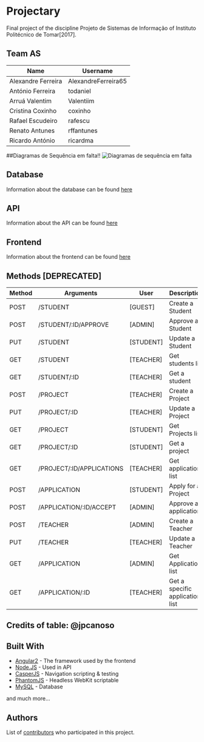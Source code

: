 # Projectary

Final project of the discipline Projeto de Sistemas de Informação of Instituto Politécnico de Tomar[2017].

## Team AS

| Name | Username |
| --- | --- |
| Alexandre Ferreira | AlexandreFerreira65 |
| António Ferreira | todaniel |
| Arruá Valentim | Valentiim |
| Cristina Coxinho | coxinho |
| Rafael Escudeiro | rafescu |
| Renato Antunes | rffantunes |
| Ricardo António | ricardma |

##Diagramas de Sequência em falta!!
![Diagramas de sequência em falta](https://github.com/iptomar/gittests/blob/master/17422/Diagramas%20de%20sequencia%20-%20Cópia.JPG)

## Database

Information about the database can be found [here](https://github.com/iptomar/projectary-bd)

## API

Information about the API can be found [here](https://github.com/iptomar/projectary-api)

## Frontend

Information about the frontend can be found [here](https://github.com/iptomar/projectary-frontend)

## Methods [DEPRECATED]

| Method | Arguments | User | Description |
| --- | --- | --- | --- |
| POST | /STUDENT | [GUEST] | Create a Student |
| POST | /STUDENT/:ID/APPROVE | [ADMIN] | Approve a Student |
| PUT | /STUDENT | [STUDENT] | Update a Student |
| GET | /STUDENT | [TEACHER] | Get students list |
| GET | /STUDENT/:ID | [TEACHER] | Get a student |
| POST | /PROJECT | [TEACHER] | Create a Project |
|PUT | /PROJECT/:ID | [TEACHER] | Update a Project |
|GET | /PROJECT | [STUDENT] | Get Projects list |
|GET | /PROJECT/:ID	| [STUDENT] | Get a project |
|GET | /PROJECT/:ID/APPLICATIONS | [TEACHER] | Get applications list |
|POST | /APPLICATION | [STUDENT] | Apply for a Project |
|POST | /APPLICATION/:ID/ACCEPT | [ADMIN] | Approve a application |
|POST | /TEACHER | [ADMIN] | Create a Teacher |
|PUT | /TEACHER | [TEACHER] | Update a Teacher |
|GET | /APPLICATION |	[ADMIN] | Get Application list |
|GET | /APPLICATION/:ID | [TEACHER] | Get a specific application list |
## Credits of table: @jpcanoso

## Built With

* [Angular2](https://angular.io/) - The framework used by the frontend
* [Node.JS](https://nodejs.org/en/) - Used in API
* [CasperJS](http://casperjs.org/) - Navigation scripting & testing
* [PhantomJS](http://phantomjs.org/) - Headless WebKit scriptable
* [MySQL](https://www.mysql.com/) - Database

and much more...

## Authors
List of [contributors](https://github.com/orgs/iptomar/people) who participated in this project.


